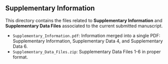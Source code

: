 

## Supplementary Information

This directory contains the files related to **Supplementary Information** and **Supplementary Data Files** associated to the current submitted manuscript.

* `Supplementary_Information.pdf`: Information merged into a single PDF: Supplementary Information, Supplementary Data 4, and Supplementary Data 6.
* `Supplementary_Data_Files.zip`: Supplementary Data Files 1-6 in proper format.

